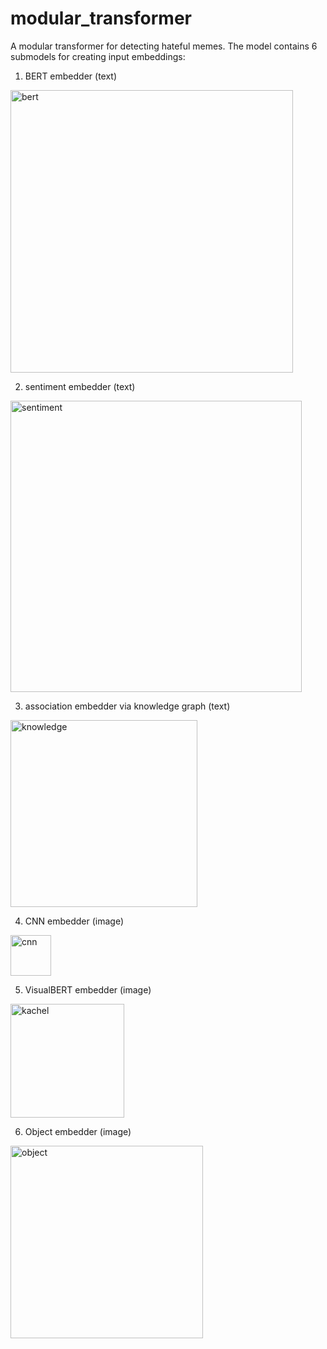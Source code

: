# modular_transformer
A modular transformer for detecting hateful memes. 
The model contains 6 submodels for creating input embeddings: 
1. BERT embedder (text)
<img width="452" alt="bert" src="https://github.com/MilanKalkenings/modular_transformer/assets/70267800/43e39e0f-95d0-412e-9634-d701eea24987">

2. sentiment embedder (text)
<img width="466" alt="sentiment" src="https://github.com/MilanKalkenings/modular_transformer/assets/70267800/401525ab-5bf1-43b5-85c1-5d37293d2be1">

3. association embedder via knowledge graph (text)
<img width="299" alt="knowledge" src="https://github.com/MilanKalkenings/modular_transformer/assets/70267800/be22b8d9-e382-42c7-99c1-6bb5c9f7dc91">

4. CNN embedder (image)
<img width="65" alt="cnn" src="https://github.com/MilanKalkenings/modular_transformer/assets/70267800/bb5bd98c-da3a-4001-9b65-23848c451424">

5. VisualBERT embedder (image)
<img width="182" alt="kachel" src="https://github.com/MilanKalkenings/modular_transformer/assets/70267800/90068a3b-402c-43ed-8bd0-30cbd4e0600a">

6. Object embedder (image)
<img width="308" alt="object" src="https://github.com/MilanKalkenings/modular_transformer/assets/70267800/051d95fd-a61b-4f35-b9d8-a2474d9d6732">
